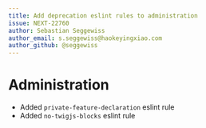 ```yaml
---
title: Add deprecation eslint rules to administration
issue: NEXT-22760
author: Sebastian Seggewiss
author_email: s.seggewiss@haokeyingxiao.com
author_github: @seggewiss
---
```

# Administration
* Added `private-feature-declaration` eslint rule
* Added `no-twigjs-blocks` eslint rule
